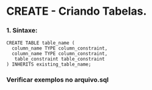# CREATE - Criando Tabelas.

### 1. Síntaxe:
````
CREATE TABLE table_name (
  column_name TYPE column_constraint,
  column_name TYPE column_constraint,
   table_constraint table_constraint
) INHERITS existing_table_name;
````
### Verificar exemplos no arquivo.sql
